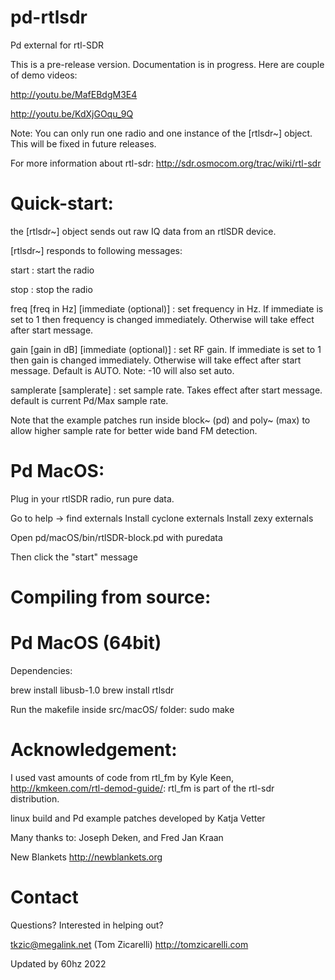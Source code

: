pd-rtlsdr
=========

Pd external for rtl-SDR

This is a pre-release version. Documentation is in progress. Here are couple of demo videos:

http://youtu.be/MafEBdgM3E4

http://youtu.be/KdXjGOqu_9Q


Note: You can only run one radio and one instance of the [rtlsdr~] object. This will be fixed in future releases. 

For more information about rtl-sdr: http://sdr.osmocom.org/trac/wiki/rtl-sdr


Quick-start:
====
the [rtlsdr~] object sends out raw IQ data from an rtlSDR device.

[rtlsdr~] responds to following messages:

start : start the radio

stop : stop the radio

freq [freq in Hz] [immediate (optional)] : set frequency in Hz. If immediate is set to 1 then frequency is changed immediately. Otherwise will take effect after start message.

gain [gain in dB] [immediate (optional)] : set RF gain. If immediate is set to 1 then gain is changed immediately. Otherwise will take effect after start message. Default is AUTO. Note: -10 will also set auto.

samplerate [samplerate] : set sample rate. Takes effect after start message. default is current Pd/Max sample rate.
	
Note that the example patches run inside block~ (pd) and poly~ (max) to allow higher sample rate for better wide band FM detection.

Pd MacOS:
====

Plug in your rtlSDR radio, run pure data.

Go to help -> find externals
Install cyclone externals
Install zexy externals

Open pd/macOS/bin/rtlSDR-block.pd with puredata
 
Then click the "start" message


Compiling from source:
====

Pd MacOS (64bit)
====

 Dependencies:

 brew install libusb-1.0
 brew install rtlsdr

Run the makefile inside src/macOS/ folder: sudo make


Acknowledgement:
====
I used vast amounts of code from rtl_fm by Kyle Keen, http://kmkeen.com/rtl-demod-guide/: rtl_fm is part of the rtl-sdr distribution.

linux build and Pd example patches developed by Katja Vetter

Many thanks to: Joseph Deken, and Fred Jan Kraan

New Blankets http://newblankets.org

Contact
====
Questions? Interested in helping out?

tkzic@megalink.net (Tom Zicarelli)
http://tomzicarelli.com

Updated by 60hz 2022

